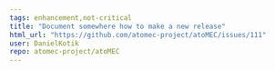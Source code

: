```yaml
---
tags: enhancement,not-critical
title: "Document somewhere how to make a new release"
html_url: "https://github.com/atomec-project/atoMEC/issues/111"
user: DanielKotik
repo: atomec-project/atoMEC
---
```


